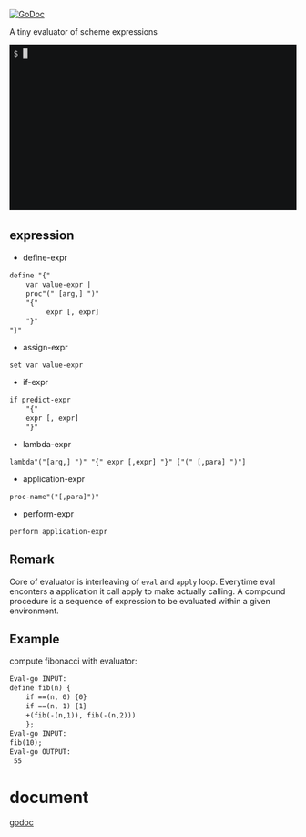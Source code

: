 [![GoDoc](https://godoc.org/github.com/golang/gddo?status.svg)](https://pkg.go.dev/github.com/nichtsen/goeval)

A tiny evaluator of scheme expressions 

![demo](https://github.com/nichtsen/lis/raw/main/eval/img/demo.gif)

## expression
- define-expr
```
define "{" 
    var value-expr | 
    proc"(" [arg,] ")" 
    "{" 
         expr [, expr]
    "}" 
"}"
```
- assign-expr
```
set var value-expr
```
- if-expr
```
if predict-expr
    "{" 
    expr [, expr]
    "}"

```
- lambda-expr
```
lambda"("[arg,] ")" "{" expr [,expr] "}" ["(" [,para] ")"]
```

- application-expr
```
proc-name"("[,para]")" 
```
- perform-expr
```
perform application-expr
```

## Remark
Core of evaluator is interleaving of `eval` and `apply` loop. Everytime eval enconters a
application it call apply to make actually calling.
A compound procedure is a sequence of expression to be evaluated 
within a given environment.

## Example 
compute fibonacci with evaluator:
```eval
Eval-go INPUT:
define fib(n) { 
    if ==(n, 0) {0} 
    if ==(n, 1) {1} 
    +(fib(-(n,1)), fib(-(n,2))) 
    };
Eval-go INPUT:
fib(10);
Eval-go OUTPUT:
 55 
```
# document
[godoc](https://godoc.org/github.com/nichtsen/goeval)
